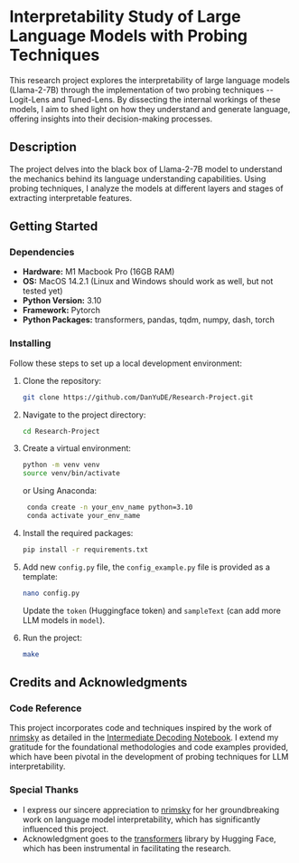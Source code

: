 # Interpretability Study of Large Language Models with Probing Techniques

This research project explores the interpretability of large language models (Llama-2-7B) 
through the implementation of two probing techniques -- Logit-Lens and Tuned-Lens. By dissecting 
the internal workings of these models, I aim to shed light on how they understand and generate 
language, offering insights into their decision-making processes.

## Description

The project delves into the black box of Llama-2-7B model to understand the mechanics 
behind its language understanding capabilities. Using probing techniques, 
I analyze the models at different layers and stages of extracting interpretable features. 

## Getting Started

### Dependencies

- **Hardware:** M1 Macbook Pro (16GB RAM)
- **OS:** MacOS 14.2.1 (Linux and Windows should work as well, but not tested yet)
- **Python Version:** 3.10
- **Framework:** Pytorch
- **Python Packages:** transformers, pandas, tqdm, numpy, dash, torch

### Installing

Follow these steps to set up a local development environment:

1. Clone the repository:
    ```bash
    git clone https://github.com/DanYuDE/Research-Project.git
    ```
2. Navigate to the project directory:
    ```bash
    cd Research-Project
    ```
3. Create a virtual environment:
    ```bash
    python -m venv venv
    source venv/bin/activate
    ```
   or Using Anaconda:
   ```bash
    conda create -n your_env_name python=3.10
    conda activate your_env_name
    ```
4. Install the required packages:
    ```bash
    pip install -r requirements.txt
    ```
5. Add new `config.py` file, the `config_example.py` file is provided as a template:
    ```bash
    nano config.py
    ```
    Update the `token` (Huggingface token) and `sampleText` (can add more LLM models in `model`).

6. Run the project:
    ```bash
    make
    ```

## Credits and Acknowledgments

### Code Reference

This project incorporates code and techniques inspired by the work of [nrimsky](https://github.com/nrimsky) as detailed in the [Intermediate Decoding Notebook](https://github.com/nrimsky/LM-exp/blob/main/intermediate_decoding/intermediate_decoding.ipynb). I extend my gratitude for the foundational methodologies and code examples provided, which have been pivotal in the development of probing techniques for LLM interpretability.

### Special Thanks

- I express our sincere appreciation to [nrimsky](https://github.com/nrimsky) for her groundbreaking work on language model interpretability, which has significantly influenced this project.
- Acknowledgment goes to the [transformers](https://github.com/huggingface/transformers) library by Hugging Face, which has been instrumental in facilitating the research.

